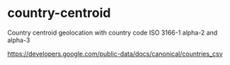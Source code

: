 # country-centroid
Country centroid geolocation with country code ISO 3166-1 alpha-2 and alpha-3

https://developers.google.com/public-data/docs/canonical/countries_csv
